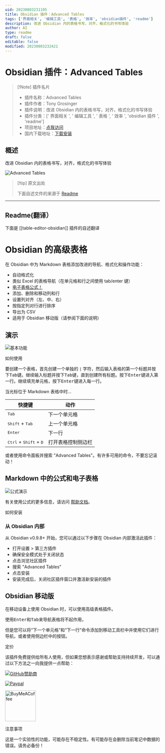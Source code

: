 ```yaml
---
uid: 20230803231105
title: Obsidian 插件：Advanced Tables
tags: ['界面相关', '编辑工具', '表格', '效率', 'obsidian插件', 'readme']
description: 改进 Obsidian 内的表格书写，对齐，格式化的书写体验
author: AI
type: readme
draft: false
editable: false
modified: 20230803232421
---
```


# Obsidian 插件：Advanced Tables

> [!Note] 插件名片
> - 插件名称：Advanced Tables
> - 插件作者：Tony Grosinger
> - 插件说明：改进 Obsidian 内的表格书写，对齐，格式化的书写体验
> - 插件分类：[' 界面相关 ', ' 编辑工具 ', ' 表格 ', ' 效率 ', 'obsidian 插件 ', 'readme']
> - 项目地址：[点我访问](https://github.com/tgrosinger/advanced-tables-obsidian)
> - 国内下载地址：[下载安装](https://pkmer.cn/products/plugin/pluginMarket/?table-editor-obsidian)

## 概述

改进 Obsidian 内的表格书写，对齐，格式化的书写体验

![Advanced Tables](https://cdn.pkmer.cn/covers/table-editor-obsidian.gif!pkmer)

> [!tip] 原文出处
>
>下面自述文件的来源于 [Readme](https://ghproxy.net/https://raw.githubusercontent.com/tgrosinger/advanced-tables-obsidian/main/README.md)
>

---

## Readme(翻译）

下面是 [[table-editor-obsidian]] 插件的自述翻译

# Obsidian 的高级表格

在 Obsidian 中为 Markdown 表格添加改进的导航、格式化和操作功能：

- 自动格式化
- 类似 Excel 的表格导航（在单元格和行之间使用 tab/enter 键）
- [电子表格公式！](https://github.com/tgrosinger/advanced-tables-obsidian/blob/main/docs/help.md#using-formulas-in-markdown-tables)
- 添加、删除和移动列和行
- 设置列对齐（左、中、右）
- 按指定列对行进行排序
- 导出为 CSV
- 适用于 Obsidian 移动版（请参阅下面的说明）

## 演示

![基本功能](https://raw.githubusercontent.com/tgrosinger/advanced-tables-obsidian/main/resources/screenshots/basic-functionality.gif)

如何使用

要创建一个表格，首先创建一个单独的 `|` 字符，然后输入表格的第一个标题并按下<kbd>Tab</kbd>键。继续输入标题并按下<kbd>Tab</kbd>键，直到创建所有标题。按下<kbd>Enter</kbd>键进入第一行。继续填充单元格，按下<kbd>Enter</kbd>键进入每一行。

当光标位于 Markdown 表格中时...

| 快捷键                                             | 动作                         |
| ------------------------------------------------- | --------------------------- |
| <kbd>Tab</kbd>                                    | 下一个单元格                 |
| <kbd>Shift</kbd> + <kbd>Tab</kbd>                 | 上一个单元格                 |
| <kbd>Enter</kbd>                                  | 下一行                       |
| <kbd>Ctrl</kbd> + <kbd>Shift</kbd> + <kbd>D</kbd> | 打开表格控制侧边栏           |

或者使用命令面板并搜索 "Advanced Tables"。有许多可用的命令，不要忘记滚动！

## Markdown 中的公式和电子表格

![公式演示](https://raw.githubusercontent.com/tgrosinger/advanced-tables-obsidian/main/resources/screenshots/formulas-demo.gif)

有关使用公式的更多信息，请访问 [帮助文档](https://github.com/tgrosinger/advanced-tables-obsidian/blob/main/docs/help.md)。

如何安装

### 从 Obsidian 内部

从 Obsidian v0.9.8+ 开始，您可以通过以下步骤在 Obsidian 内部激活此插件：

- 打开设置 > 第三方插件
- 确保安全模式处于关闭状态
- 点击浏览社区插件
- 搜索 "Advanced Tables"
- 点击安装
- 安装完成后，关闭社区插件窗口并激活新安装的插件

## Obsidian 移动版

在移动设备上使用 Obsidian 时，可以使用高级表格插件。

使用<kbd>Enter</kbd>和<kbd>Tab</kbd>来导航表格将不起作用，

但是您可以将“下一个单元格”和“下一行”命令添加到移动工具栏中并使用它们进行导航，或者使用侧边栏中的按钮。

定价

该插件免费提供给所有人使用，但如果您想表示感谢或帮助支持持续开发，可以通过以下方法之一向我提供一点帮助：

[![GitHub赞助商](https://img.shields.io/github/sponsors/tgrosinger?style=social)](https://github.com/sponsors/tgrosinger)

[![Paypal](https://img.shields.io/badge/paypal-tgrosinger-yellow?style=social&logo=paypal)](https://paypal.me/tgrosinger)

[<img src="https://cdn.buymeacoffee.com/buttons/v2/default-yellow.png" alt="BuyMeACoffee" width="100">](https://www.buymeacoffee.com/tgrosinger)

注意事项

这是一个实验性的功能，可能存在不稳定性。有可能存在会删除当前笔记中数据的错误。请务必备份！
